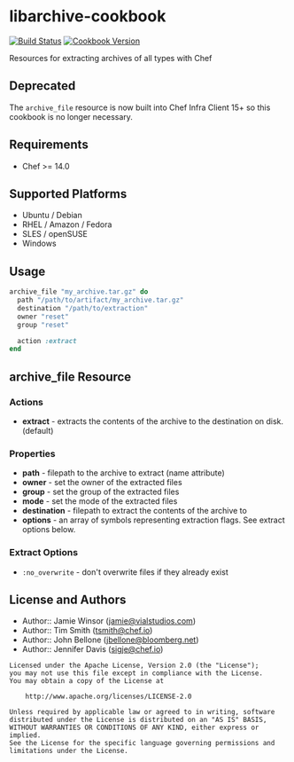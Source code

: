 # libarchive-cookbook

[![Build Status](https://travis-ci.org/chef-cookbooks/libarchive.svg?branch=master)](https://travis-ci.org/chef-cookbooks/libarchive) [![Cookbook Version](https://img.shields.io/cookbook/v/libarchive.svg)](https://supermarket.chef.io/cookbooks/libarchive)

Resources for extracting archives of all types with Chef

## Deprecated

The `archive_file` resource is now built into Chef Infra Client 15+ so this cookbook is no longer necessary.

## Requirements

- Chef >= 14.0

## Supported Platforms

- Ubuntu / Debian
- RHEL / Amazon / Fedora
- SLES / openSUSE
- Windows

## Usage

```ruby
archive_file "my_archive.tar.gz" do
  path "/path/to/artifact/my_archive.tar.gz"
  destination "/path/to/extraction"
  owner "reset"
  group "reset"

  action :extract
end
```

## archive_file Resource

### Actions

- **extract** - extracts the contents of the archive to the destination on disk. (default)

### Properties

- **path** - filepath to the archive to extract (name attribute)
- **owner** - set the owner of the extracted files
- **group** - set the group of the extracted files
- **mode** - set the mode of the extracted files
- **destination** - filepath to extract the contents of the archive to
- **options** - an array of symbols representing extraction flags. See extract options below.

### Extract Options

- `:no_overwrite` - don't overwrite files if they already exist

## License and Authors

- Author:: Jamie Winsor ([jamie@vialstudios.com](mailto:jamie@vialstudios.com))
- Author:: Tim Smith ([tsmith@chef.io](mailto:tsmith@chef.io))
- Author:: John Bellone ([jbellone@bloomberg.net](mailto:jbellone@bloomberg.net))
- Author:: Jennifer Davis ([sigje@chef.io](mailto:sigje@chef.io))

```
Licensed under the Apache License, Version 2.0 (the "License");
you may not use this file except in compliance with the License.
You may obtain a copy of the License at

    http://www.apache.org/licenses/LICENSE-2.0

Unless required by applicable law or agreed to in writing, software
distributed under the License is distributed on an "AS IS" BASIS,
WITHOUT WARRANTIES OR CONDITIONS OF ANY KIND, either express or implied.
See the License for the specific language governing permissions and
limitations under the License.
```
